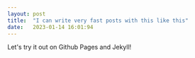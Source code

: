 ```yaml
---
layout: post
title:  "I can write very fast posts with this like this"
date:   2023-01-14 16:01:94
---
```


Let's try it out on Github Pages and Jekyll! 


 